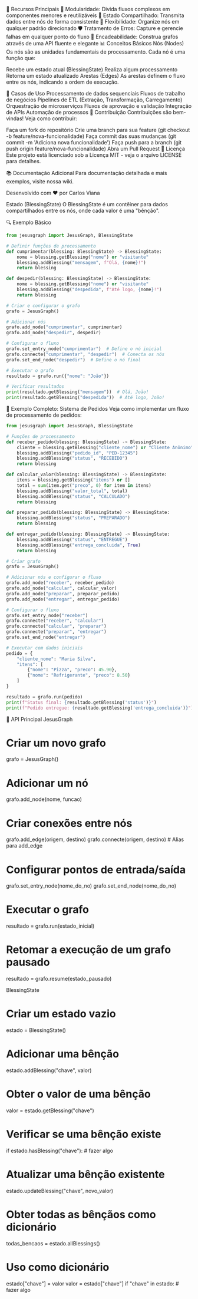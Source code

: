 🌟 Recursos Principais
🧩 Modularidade: Divida fluxos complexos em componentes menores e reutilizáveis
🔄 Estado Compartilhado: Transmita dados entre nós de forma consistente
🧠 Flexibilidade: Organize nós em qualquer padrão direcionado
🛡️ Tratamento de Erros: Capture e gerencie falhas em qualquer ponto do fluxo
🔄 Encadeabilidade: Construa grafos através de uma API fluente e elegante
📊 Conceitos Básicos
Nós (Nodes)
Os nós são as unidades fundamentais de processamento. Cada nó é uma função que:

Recebe um estado atual (BlessingState)
Realiza algum processamento
Retorna um estado atualizado
Arestas (Edges)
As arestas definem o fluxo entre os nós, indicando a ordem de execução.

🧠 Casos de Uso
Processamento de dados sequenciais
Fluxos de trabalho de negócios
Pipelines de ETL (Extração, Transformação, Carregamento)
Orquestração de microserviços
Fluxos de aprovação e validação
Integração de APIs
Automação de processos
🤝 Contribuição
Contribuições são bem-vindas! Veja como contribuir:

Faça um fork do repositório
Crie uma branch para sua feature (git checkout -b feature/nova-funcionalidade)
Faça commit das suas mudanças (git commit -m 'Adiciona nova funcionalidade')
Faça push para a branch (git push origin feature/nova-funcionalidade)
Abra um Pull Request
📄 Licença
Este projeto está licenciado sob a Licença MIT - veja o arquivo LICENSE para detalhes.

📚 Documentação Adicional
Para documentação detalhada e mais exemplos, visite nossa wiki.

Desenvolvido com ❤️ por Carlos Viana

Estado (BlessingState)
O BlessingState é um contêiner para dados compartilhados entre os nós, onde cada valor é uma "bênção".

🔍 Exemplo Básico

```python
from jesusgraph import JesusGraph, BlessingState

# Definir funções de processamento
def cumprimentar(blessing: BlessingState) -> BlessingState:
    nome = blessing.getBlessing("nome") or "visitante"
    blessing.addBlessing("mensagem", f"Olá, {nome}!")
    return blessing

def despedir(blessing: BlessingState) -> BlessingState:
    nome = blessing.getBlessing("nome") or "visitante"
    blessing.addBlessing("despedida", f"Até logo, {nome}!")
    return blessing

# Criar e configurar o grafo
grafo = JesusGraph()

# Adicionar nós
grafo.add_node("cumprimentar", cumprimentar)
grafo.add_node("despedir", despedir)

# Configurar o fluxo
grafo.set_entry_node("cumprimentar")  # Define o nó inicial
grafo.connecte("cumprimentar", "despedir")  # Conecta os nós
grafo.set_end_node("despedir")  # Define o nó final

# Executar o grafo
resultado = grafo.run({"nome": "João"})

# Verificar resultados
print(resultado.getBlessing("mensagem"))  # Olá, João!
print(resultado.getBlessing("despedida"))  # Até logo, João!
```
🚢 Exemplo Completo: Sistema de Pedidos
Veja como implementar um fluxo de processamento de pedidos:

```python
from jesusgraph import JesusGraph, BlessingState

# Funções de processamento
def receber_pedido(blessing: BlessingState) -> BlessingState:
    cliente = blessing.getBlessing("cliente_nome") or "Cliente Anônimo"
    blessing.addBlessing("pedido_id", "PED-12345")
    blessing.addBlessing("status", "RECEBIDO")
    return blessing

def calcular_valor(blessing: BlessingState) -> BlessingState:
    itens = blessing.getBlessing("itens") or []
    total = sum(item.get("preco", 0) for item in itens)
    blessing.addBlessing("valor_total", total)
    blessing.addBlessing("status", "CALCULADO")
    return blessing

def preparar_pedido(blessing: BlessingState) -> BlessingState:
    blessing.addBlessing("status", "PREPARADO")
    return blessing

def entregar_pedido(blessing: BlessingState) -> BlessingState:
    blessing.addBlessing("status", "ENTREGUE")
    blessing.addBlessing("entrega_concluida", True)
    return blessing

# Criar grafo
grafo = JesusGraph()

# Adicionar nós e configurar o fluxo
grafo.add_node("receber", receber_pedido)
grafo.add_node("calcular", calcular_valor)
grafo.add_node("preparar", preparar_pedido)
grafo.add_node("entregar", entregar_pedido)

# Configurar o fluxo
grafo.set_entry_node("receber")
grafo.connecte("receber", "calcular")
grafo.connecte("calcular", "preparar")
grafo.connecte("preparar", "entregar")
grafo.set_end_node("entregar")

# Executar com dados iniciais
pedido = {
    "cliente_nome": "Maria Silva",
    "itens": [
        {"nome": "Pizza", "preco": 45.90},
        {"nome": "Refrigerante", "preco": 8.50}
    ]
}

resultado = grafo.run(pedido)
print(f"Status final: {resultado.getBlessing('status')}")
print(f"Pedido entregue: {resultado.getBlessing('entrega_concluida')}")
```

🔧 API Principal
JesusGraph

# Criar um novo grafo
grafo = JesusGraph()

# Adicionar um nó
grafo.add_node(nome, funcao)

# Criar conexões entre nós
grafo.add_edge(origem, destino)
grafo.connecte(origem, destino)  # Alias para add_edge

# Configurar pontos de entrada/saída
grafo.set_entry_node(nome_do_no)
grafo.set_end_node(nome_do_no)

# Executar o grafo
resultado = grafo.run(estado_inicial)

# Retomar a execução de um grafo pausado
resultado = grafo.resume(estado_pausado)


BlessingState

# Criar um estado vazio
estado = BlessingState()

# Adicionar uma bênção
estado.addBlessing("chave", valor)

# Obter o valor de uma bênção
valor = estado.getBlessing("chave")

# Verificar se uma bênção existe
if estado.hasBlessing("chave"):
    # fazer algo

# Atualizar uma bênção existente
estado.updateBlessing("chave", novo_valor)

# Obter todas as bênçãos como dicionário
todas_bencaos = estado.allBlessings()

# Uso como dicionário
estado["chave"] = valor
valor = estado["chave"]
if "chave" in estado:
    # fazer algo

